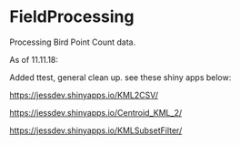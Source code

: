 # FieldProcessing
Processing Bird Point Count data.   

As of 11.11.18:

Added ttest, general clean up.  see these shiny apps below:

https://jessdev.shinyapps.io/KML2CSV/

https://jessdev.shinyapps.io/Centroid_KML_2/

https://jessdev.shinyapps.io/KMLSubsetFilter/
